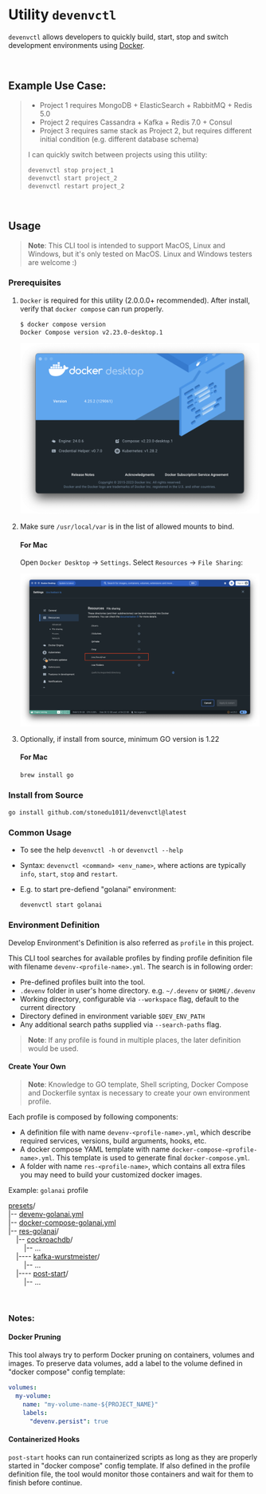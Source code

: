 # Utility `devenvctl`

`devenvctl` allows developers to quickly build, start, stop and switch development environments using [Docker](https://www.docker.com/). 

<br>

## Example Use Case:

>   - Project 1 requires MongoDB + ElasticSearch + RabbitMQ + Redis 5.0
>   - Project 2 requires Cassandra + Kafka + Redis 7.0 + Consul
>   - Project 3 requires same stack as Project 2, but requires different initial condition (e.g. different database schema)
>
> I can quickly switch between projects using this utility: 
> 
> ```
> devenvctl stop project_1 
> devenvctl start project_2
> devenvctl restart project_2
> ```

<br>

## Usage

> **Note**: This CLI tool is intended to support MacOS, Linux and Windows, but it's only tested on MacOS. Linux and Windows testers are welcome :)

### Prerequisites

1. `Docker` is required for this utility (2.0.0.0+ recommended). After install, verify that `docker compose` can run properly.

    ```shell
    $ docker compose version
    Docker Compose version v2.23.0-desktop.1
    ```
    
    ![recommended Docker for Mac version](docs/res/devenvctl-f1.png "About Docker for Mac")

2. Make sure `/usr/local/var` is in the list of allowed mounts to bind.
   
   #### For Mac
   Open `Docker Desktop` -> `Settings`. Select `Resources` -> `File Sharing`:

    ![configure bindable folders](docs/res/devenvctl-f2.png "File Sharing")

3. Optionally, if install from source, minimum GO version is 1.22  

    #### For Mac
    ```shell
    brew install go
    ```

### Install from Source

```shell
go install github.com/stonedu1011/devenvctl@latest
```

### Common Usage 

- To see the help `devenvctl -h` or `devenvctl --help`

- Syntax: `devenvctl <command> <env_name>`, where actions are typically `info`, `start`, `stop` and `restart`. 
    
- E.g. to start pre-defiend "golanai" environment: 

  ```
  devenvctl start golanai
  ```

### Environment Definition

Develop Environment's Definition is also referred as `profile` in this project.

This CLI tool searches for available profiles by finding profile definition file with filename `devenv-<profile-name>.yml`. The search is in following order:

- Pre-defined profiles built into the tool.
- `.devenv` folder in user's home directory. e.g. `~/.devenv` or `$HOME/.devenv`
- Working directory, configurable via `--workspace` flag, default to the current directory
- Directory defined in environment variable `$DEV_ENV_PATH`
- Any additional search paths supplied via `--search-paths` flag.

> **Note**: If any profile is found in multiple places, the later definition would be used. 

#### Create Your Own

> **Note**: Knowledge to GO template, Shell scripting, Docker Compose and Dockerfile syntax is necessary to create your own environment profile.

Each profile is composed by following components:

- A definition file with name `devenv-<profile-name>.yml`, which describe required services, versions, build arguments, hooks, etc.
- A docker compose YAML template with name `docker-compose-<profile-name>.yml`. This template is used to generate final `docker-compose.yml`.
- A folder with name `res-<profile-name>`, which contains all extra files you may need to build your customized docker images.

Example: `golanai` profile

[presets](pkg/devenv/presets)/<br>
|-- [devenv-golanai.yml](pkg/devenv/presets/devenv-golanai.yml)<br>
|-- [docker-compose-golanai.yml](pkg/devenv/presets/docker-compose-golanai.yml)<br>
|-- [res-golanai](pkg/devenv/presets/res-golanai)/<br>
&nbsp;&nbsp;&nbsp;&nbsp;|-- [cockroachdb](pkg/devenv/presets/res-golanai/cockroachdb)/<br>
&nbsp;&nbsp;&nbsp;&nbsp;&nbsp;&nbsp;&nbsp;&nbsp;|--  ...<br>
&nbsp;&nbsp;&nbsp;&nbsp;|---- [kafka-wurstmeister](pkg/devenv/presets/res-golanai/kafka-wurstmeister)/<br>
&nbsp;&nbsp;&nbsp;&nbsp;&nbsp;&nbsp;&nbsp;&nbsp;|-- ...<br>
&nbsp;&nbsp;&nbsp;&nbsp;|---- [post-start](pkg/devenv/presets/res-golanai/post-start)/<br>
&nbsp;&nbsp;&nbsp;&nbsp;&nbsp;&nbsp;&nbsp;&nbsp;|-- ...<br>

<br>

### Notes:

#### Docker Pruning

This tool always try to perform Docker pruning on containers, volumes and images. 
To preserve data volumes, add a label to the volume defined in "docker compose" config template:

```yaml
volumes:
  my-volume:
    name: "my-volume-name-${PROJECT_NAME}"
    labels:
      "devenv.persist": true
```

#### Containerized Hooks

`post-start` hooks can run containerized scripts as long as they are properly started in "docker compose" config template.
If also defined in the profile definition file, the tool would monitor those containers and wait for them to finish before continue.

<br>